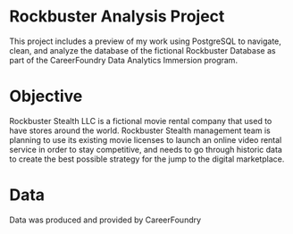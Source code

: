 # Rockbuster Analysis Project
This project includes a preview of my work using PostgreSQL to navigate, clean, and analyze the database of the fictional Rockbuster Database as part of the CareerFoundry Data Analytics Immersion program. 

# Objective

Rockbuster Stealth LLC is a fictional movie rental company that used to have stores around the
world. Rockbuster Stealth management team is planning to use its existing movie licenses to
launch an online video rental service in order to stay competitive, and needs to go through historic data to create the best possible strategy for the jump to the digital marketplace.

# Data

Data was produced and provided by CareerFoundry
